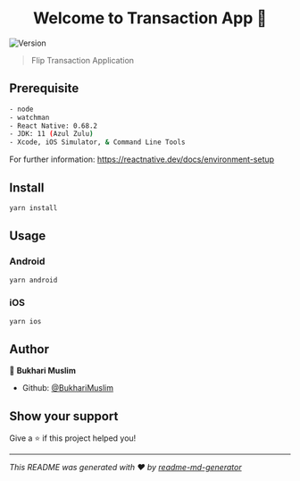 <h1 align="center">Welcome to Transaction App 👋</h1>
<p>
  <img alt="Version" src="https://img.shields.io/badge/version-0.0.1-blue.svg?cacheSeconds=2592000" />
</p>

> Flip Transaction Application

## Prerequisite

```sh
- node
- watchman
- React Native: 0.68.2
- JDK: 11 (Azul Zulu)
- Xcode, iOS Simulator, & Command Line Tools
```

For further information: https://reactnative.dev/docs/environment-setup

## Install

```sh
yarn install
```

## Usage

### Android
```sh
yarn android
```

### iOS
```sh
yarn ios
```

## Author

👤 **Bukhari Muslim**

* Github: [@BukhariMuslim](https://github.com/BukhariMuslim)

## Show your support

Give a ⭐️ if this project helped you!

***
_This README was generated with ❤️ by [readme-md-generator](https://github.com/kefranabg/readme-md-generator)_
